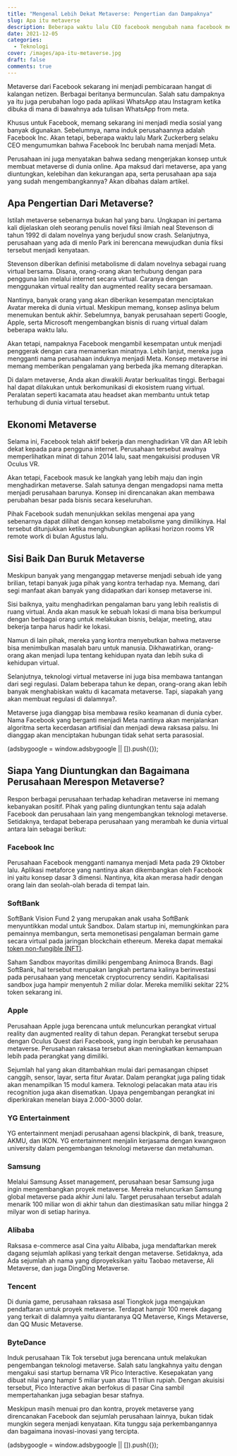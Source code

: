 ```yaml
---
title: "Mengenal Lebih Dekat Metaverse: Pengertian dan Dampaknya"
slug: Apa itu metaverse
description: Beberapa waktu lalu CEO facebook mengubah nama facebook menjadi Meta
date: 2021-12-05
categories:
  - Teknologi
cover: /images/apa-itu-metaverse.jpg
draft: false
comments: true
---
```

Metaverse dari Facebook sekarang ini menjadi pembicaraan hangat di kalangan netizen. Berbagai beritanya bermunculan. Salah satu dampaknya ya itu juga perubahan logo pada aplikasi WhatsApp atau Instagram ketika dibuka di mana di bawahnya ada tulisan WhatsApp from meta.

Khusus untuk Facebook, memang sekarang ini menjadi media sosial yang banyak digunakan. Sebelumnya, nama induk perusahaannya adalah Facebook Inc. Akan tetapi, beberapa waktu lalu Mark Zuckerberg selaku CEO mengumumkan bahwa Facebook Inc berubah nama menjadi Meta.

Perusahaan ini juga menyatakan bahwa sedang mengerjakan konsep untuk membuat metaverse di dunia online. Apa maksud dari metaverse, apa yang diuntungkan, kelebihan dan kekurangan apa, serta perusahaan apa saja yang sudah mengembangkannya? Akan dibahas dalam artikel.

## Apa Pengertian Dari Metaverse?

Istilah metaverse sebenarnya bukan hal yang baru. Ungkapan ini pertama kali dijelaskan oleh seorang penulis novel fiksi ilmiah neal Stevenson di tahun 1992 di dalam novelnya yang berjudul snow crash. Selanjutnya, perusahaan yang ada di menlo Park ini berencana mewujudkan dunia fiksi tersebut menjadi kenyataan.

Stevenson diberikan definisi metabolisme di dalam novelnya sebagai ruang virtual bersama. Disana, orang-orang akan terhubung dengan para pengguna lain melalui internet secara virtual. Caranya dengan menggunakan virtual reality dan augmented reality secara bersamaan.

Nantinya, banyak orang yang akan diberikan kesempatan menciptakan Avatar mereka di dunia virtual. Meskipun memang, konsep aslinya belum menemukan bentuk akhir. Sebelumnya, banyak perusahaan seperti Google, Apple, serta Microsoft mengembangkan bisnis di ruang virtual dalam beberapa waktu lalu.

Akan tetapi, nampaknya Facebook mengambil kesempatan untuk menjadi penggerak dengan cara memamerkan minatnya. Lebih lanjut, mereka juga mengganti nama perusahaan induknya menjadi Meta. Konsep metaverse ini memang memberikan pengalaman yang berbeda jika memang diterapkan.

Di dalam metaverse, Anda akan diwakili Avatar berkualitas tinggi. Berbagai hal dapat dilakukan untuk berkomunikasi di ekosistem ruang virtual. Peralatan seperti kacamata atau headset akan membantu untuk tetap terhubung di dunia virtual tersebut.

## Ekonomi Metaverse

Selama ini, Facebook telah aktif bekerja dan menghadirkan VR dan AR lebih dekat kepada para pengguna internet. Perusahaan tersebut awalnya memperlihatkan minat di tahun 2014 lalu, saat mengakuisisi produsen VR Oculus VR.

Akan tetapi, Facebook masuk ke langkah yang lebih maju dan ingin menghadirkan metaverse. Salah satunya dengan mengadopsi nama metta menjadi perusahaan barunya. Konsep ini direncanakan akan membawa perubahan besar pada bisnis secara keseluruhan.

Pihak Facebook sudah menunjukkan sekilas mengenai apa yang sebenarnya dapat dilihat dengan konsep metabolisme yang dimilikinya. Hal tersebut ditunjukkan ketika menghubungkan aplikasi horizon rooms VR remote work di bulan Agustus lalu.

## Sisi Baik Dan Buruk Metaverse

Meskipun banyak yang menganggap metaverse menjadi sebuah ide yang brilian, tetapi banyak juga pihak yang kontra terhadap nya. Memang, dari segi manfaat akan banyak yang didapatkan dari konsep metaverse ini.

Sisi baiknya, yaitu menghadirkan pengalaman baru yang lebih realistis di ruang virtual. Anda akan masuk ke sebuah lokasi di mana bisa berkumpul dengan berbagai orang untuk melakukan bisnis, belajar, meeting, atau bekerja tanpa harus hadir ke lokasi.

Namun di lain pihak, mereka yang kontra menyebutkan bahwa metaverse bisa menimbulkan masalah baru untuk manusia. Dikhawatirkan, orang-orang akan menjadi lupa tentang kehidupan nyata dan lebih suka di kehidupan virtual.

Selanjutnya, teknologi virtual metaverse ini juga bisa membawa tantangan dari segi regulasi. Dalam beberapa tahun ke depan, orang-orang akan lebih banyak menghabiskan waktu di kacamata metaverse. Tapi, siapakah yang akan membuat regulasi di dalamnya?.

Metaverse juga dianggap bisa membawa resiko keamanan di dunia cyber. Nama Facebook yang berganti menjadi Meta nantinya akan menjalankan algoritma serta kecerdasan artifisial dan menjadi dewa raksasa palsu. Ini dianggap akan menciptakan hubungan tidak sehat serta parasosial.

(adsbygoogle = window.adsbygoogle || \[\]).push({});

## Siapa Yang Diuntungkan dan Bagaimana Perusahaan Merespon Metaverse?

Respon berbagai perusahaan terhadap kehadiran metaverse ini memang kebanyakan positif. Pihak yang paling diuntungkan tentu saja adalah Facebook dan perusahaan lain yang mengembangkan teknologi metaverse. Setidaknya, terdapat beberapa perusahaan yang merambah ke dunia virtual antara lain sebagai berikut:

### Facebook Inc

Perusahaan Facebook mengganti namanya menjadi Meta pada 29 Oktober lalu. Aplikasi metaforce yang nantinya akan dikembangkan oleh Facebook ini yaitu konsep dasar 3 dimensi. Nantinya, kita akan merasa hadir dengan orang lain dan seolah-olah berada di tempat lain.

### SoftBank

SoftBank Vision Fund 2 yang merupakan anak usaha SoftBank menyuntikkan modal untuk Sandbox. Dalam startup ini, memungkinkan para pemainnya membangun, serta memonetisasi pengalaman bermain game secara virtual pada jaringan blockchain ethereum. Mereka dapat memakai [token non-fungible (NFT)](https://jundi.web.id/posts/apa-itu-nft/).

Saham Sandbox mayoritas dimiliki pengembang Animoca Brands. Bagi SoftBank, hal tersebut merupakan langkah pertama kalinya berinvestasi pada perusahaan yang mencetak cryptocurrency sendiri. Kapitalisasi sandbox juga hampir menyentuh 2 miliar dolar. Mereka memiliki sekitar 22% token sekarang ini.

### Apple

Perusahaan Apple juga berencana untuk meluncurkan perangkat virtual reality dan augmented reality di tahun depan. Perangkat tersebut serupa dengan Oculus Quest dari Facebook, yang ingin berubah ke perusahaan metaverse. Perusahaan raksasa tersebut akan meningkatkan kemampuan lebih pada perangkat yang dimiliki.

Sejumlah hal yang akan ditambahkan mulai dari pemasangan chipset canggih, sensor, layar, serta fitur Avatar. Dalam perangkat juga paling tidak akan menampilkan 15 modul kamera. Teknologi pelacakan mata atau iris recognition juga akan disematkan. Upaya pengembangan perangkat ini diperkirakan menelan biaya 2.000-3000 dolar.

### YG Entertainment

YG entertainment menjadi perusahaan agensi blackpink, di bank, treasure, AKMU, dan IKON. YG entertainment menjalin kerjasama dengan kwangwon university dalam pengembangan teknologi metaverse dan metahuman.

### Samsung

Melalui Samsung Asset management, perusahaan besar Samsung juga ingin mengembangkan proyek metaverse. Mereka meluncurkan Samsung global metaverse pada akhir Juni lalu. Target perusahaan tersebut adalah menarik 100 miliar won di akhir tahun dan diestimasikan satu miliar hingga 2 milyar won di setiap harinya.

### Alibaba

Raksasa e-commerce asal Cina yaitu Alibaba, juga mendaftarkan merek dagang sejumlah aplikasi yang terkait dengan metaverse. Setidaknya, ada Ada sejumlah ah nama yang diproyeksikan yaitu Taobao metaverse, Ali Metaverse, dan juga DingDing Metaverse.

### Tencent

Di dunia game, perusahaan raksasa asal Tiongkok juga mengajukan pendaftaran untuk proyek metaverse. Terdapat hampir 100 merek dagang yang terkait di dalamnya yaitu diantaranya QQ Metaverse, Kings Metaverse, dan QQ Music Metaverse.

### ByteDance

Induk perusahaan Tik Tok tersebut juga berencana untuk melakukan pengembangan teknologi metaverse. Salah satu langkahnya yaitu dengan mengakui sasi startup bernama VR Pico Interactive. Kesepakatan yang dibuat nilai yang hampir 5 miliar yuan atau 11 triliun rupiah. Dengan akuisisi tersebut, Pico Interactive akan berfokus di pasar Cina sambil mempertahankan juga sebagian besar stafnya.

Meskipun masih menuai pro dan kontra, proyek metaverse yang direncanakan Facebook dan sejumlah perusahaan lainnya, bukan tidak mungkin segera menjadi kenyataan. Kita tunggu saja perkembangannya dan bagaimana inovasi-inovasi yang tercipta.

(adsbygoogle = window.adsbygoogle || \[\]).push({});